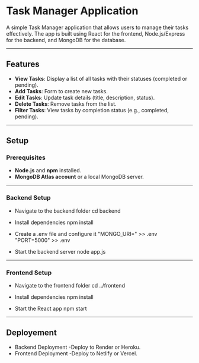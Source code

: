 # Task Manager Application

A simple Task Manager application that allows users to manage their tasks effectively. The app is built using React for the frontend, Node.js/Express for the backend, and MongoDB for the database.

---

## Features

- **View Tasks**: Display a list of all tasks with their statuses (completed or pending).
- **Add Tasks**: Form to create new tasks.
- **Edit Tasks**: Update task details (title, description, status).
- **Delete Tasks**: Remove tasks from the list.
- **Filter Tasks**: View tasks by completion status (e.g., completed, pending).

---

## Setup

### Prerequisites

- **Node.js** and **npm** installed.
- **MongoDB Atlas account** or a local MongoDB server.

---

### Backend Setup


- Navigate to the backend folder
cd backend

- Install dependencies
npm install

- Create a .env file and configure it
 "MONGO_URI=<Your MongoDB Connection String>" >> .env
 "PORT=5000" >> .env

- Start the backend server node app.js

---

### Frontend Setup

* Navigate to the frontend folder
cd ../frontend

* Install dependencies
npm install

* Start the React app
npm start

---

## Deployement

* Backend Deployment
-Deploy to Render or Heroku.
* Frontend Deployment
-Deploy to Netlify or Vercel.


